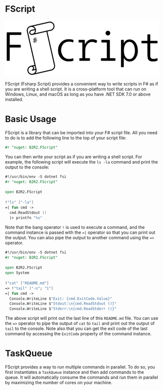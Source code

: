 FScript
===

![image](assets/fscript.png)

FScript (Fsharp Script) provides a convenient way to write scripts in F# as if
you are writing a shell script. It is a cross-platform tool that can run on
Windows, Linux, and macOS as long as you have .NET SDK 7.0 or above installed.

# Basic Usage

FScript is a library that can be imported into your F# script file. All you need
to do is to add the following line to the top of your script file:

```fsharp
#r "nuget: B2R2.FScript"
```

You can then write your script as if you are writing a shell script. For
example, the following script will execute the `ls -la` command and print the
output to the console:

```fsharp
#!/usr/bin/env -S dotnet fsi
#r "nuget: B2R2.FScript"

open B2R2.FScript

!"ls" ["-la"]
=| fun cmd ->
  cmd.ReadStdout ()
  |> printfn "%s"
```

Note that the bang operator `!` is used to execute a command, and the command
instance is passed with the `=|` operator so that you can print out the output.
You can also pipe the output to another command using the `=>` operator.

```fsharp
#!/usr/bin/env -S dotnet fsi
#r "nuget: B2R2.FScript"

open B2R2.FScript
open System

!"cat" ["README.md"]
=> !"tail" ["-n"; "1"]
=| fun cmd ->
  Console.WriteLine $"Exit: {cmd.ExitCode.Value}"
  Console.WriteLine $"Stdout:\n{cmd.ReadStdout ()}"
  Console.WriteLine $"Stderr:\n{cmd.ReadStderr ()}"
```

The above script will print out the last line of this `README.md` file. You can
use the `=>` operator to pipe the output of `cat` to `tail` and print out the
output of `tail` to the console. Note also that you can get the exit code of the
last command by accessing the `ExitCode` property of the command instance.

# TaskQueue

FScript provides a way to run multiple commands in parallel. To do so, you first
instantiates a `TaskQueue` instance and then add commands to the queue. It will
automatically consume the commands and run them in parallel by maximizing the
number of cores on your machine.